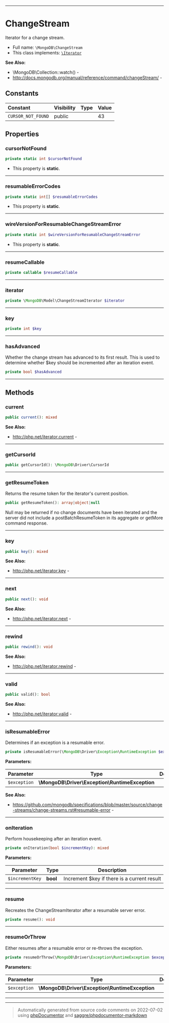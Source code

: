 ***

# ChangeStream

Iterator for a change stream.



* Full name: `\MongoDB\ChangeStream`
* This class implements:
[`\Iterator`](../Iterator.md)

**See Also:**

* \MongoDB\Collection::watch() - 
* http://docs.mongodb.org/manual/reference/command/changeStream/ - 


## Constants

| Constant | Visibility | Type | Value |
|:---------|:-----------|:-----|:------|
|`CURSOR_NOT_FOUND`|public| |43|

## Properties


### cursorNotFound



```php
private static int $cursorNotFound
```



* This property is **static**.


***

### resumableErrorCodes



```php
private static int[] $resumableErrorCodes
```



* This property is **static**.


***

### wireVersionForResumableChangeStreamError



```php
private static int $wireVersionForResumableChangeStreamError
```



* This property is **static**.


***

### resumeCallable



```php
private callable $resumeCallable
```






***

### iterator



```php
private \MongoDB\Model\ChangeStreamIterator $iterator
```






***

### key



```php
private int $key
```






***

### hasAdvanced

Whether the change stream has advanced to its first result. This is used
to determine whether $key should be incremented after an iteration event.

```php
private bool $hasAdvanced
```






***

## Methods


### current



```php
public current(): mixed
```










**See Also:**

* http://php.net/iterator.current - 

***

### getCursorId



```php
public getCursorId(): \MongoDB\Driver\CursorId
```











***

### getResumeToken

Returns the resume token for the iterator's current position.

```php
public getResumeToken(): array|object|null
```

Null may be returned if no change documents have been iterated and the
server did not include a postBatchResumeToken in its aggregate or getMore
command response.









***

### key



```php
public key(): mixed
```










**See Also:**

* http://php.net/iterator.key - 

***

### next



```php
public next(): void
```










**See Also:**

* http://php.net/iterator.next - 

***

### rewind



```php
public rewind(): void
```










**See Also:**

* http://php.net/iterator.rewind - 

***

### valid



```php
public valid(): bool
```










**See Also:**

* http://php.net/iterator.valid - 

***

### isResumableError

Determines if an exception is a resumable error.

```php
private isResumableError(\MongoDB\Driver\Exception\RuntimeException $exception): bool
```








**Parameters:**

| Parameter | Type | Description |
|-----------|------|-------------|
| `$exception` | **\MongoDB\Driver\Exception\RuntimeException** |  |



**See Also:**

* https://github.com/mongodb/specifications/blob/master/source/change-streams/change-streams.rst#resumable-error - 

***

### onIteration

Perform housekeeping after an iteration event.

```php
private onIteration(bool $incrementKey): mixed
```








**Parameters:**

| Parameter | Type | Description |
|-----------|------|-------------|
| `$incrementKey` | **bool** | Increment $key if there is a current result |




***

### resume

Recreates the ChangeStreamIterator after a resumable server error.

```php
private resume(): void
```











***

### resumeOrThrow

Either resumes after a resumable error or re-throws the exception.

```php
private resumeOrThrow(\MongoDB\Driver\Exception\RuntimeException $exception): mixed
```








**Parameters:**

| Parameter | Type | Description |
|-----------|------|-------------|
| `$exception` | **\MongoDB\Driver\Exception\RuntimeException** |  |




***


***
> Automatically generated from source code comments on 2022-07-02 using [phpDocumentor](http://www.phpdoc.org/) and [saggre/phpdocumentor-markdown](https://github.com/Saggre/phpDocumentor-markdown)
